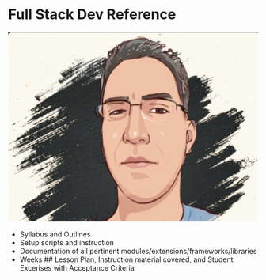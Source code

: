 # Full Stack Dev Reference

![Ken Vermillion](ref-docs/profile/kenv-gravitar-airbrush.png)

* Syllabus and Outlines
* Setup scripts and instruction
* Documentation of all pertinent modules/extensions/frameworks/libraries
* Weeks ## Lesson Plan, Instruction material covered, and Student Excerises with Acceptance Criteria
